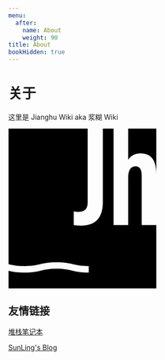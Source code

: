 ```yaml
---
menu:
  after:
    name: About
    weight: 90
title: About
bookHidden: true
---
```


# 关于

这里是 Jianghu Wiki aka 浆糊 Wiki

<svg xmlns="http://www.w3.org/2000/svg" viewBox="0 0 300 324.08" width="300px" aria-label="Jh Logo">
  <defs>
    <style>
      .cls-1 {
        fill: var(--body-font-color);
      }
    </style>
  </defs>
  <path class="cls-1" d="M268.15,50.3c21.22,0,31.84,13.86,31.85,41.58V0h-57V63.15c5.77-8.57,14.15-12.85,25.15-12.85Z"/>
  <path class="cls-1" d="M270.38,195.6V95.28c0-12.48-4.1-18.72-12.29-18.72-10.06,0-15.09,7.64-15.09,22.91v96.12h-29.62V0h-21.79V149.21c0,31.67-14.91,47.5-44.71,47.5-5.96,0-10.71-.38-14.25-1.12v-27.94c2.79,.75,6.15,1.12,10.06,1.12,12.11,0,18.16-6.24,18.16-18.72V0H.52V274.82c.31,.07,.62,.15,.93,.22,8.01,1.89,15.58,3.68,31.13,3.68s23.12-1.79,31.13-3.68c8.39-1.98,17.06-4.03,34.14-4.03s25.76,2.05,34.14,4.03c8.01,1.89,15.58,3.68,31.13,3.68v13.1c-17.08,0-25.76-2.05-34.14-4.03-8.01-1.89-15.58-3.68-31.13-3.68s-23.12,1.79-31.13,3.68c-8.39,1.98-17.06,4.03-34.14,4.03-15.68,0-24.27-1.73-32.07-3.54v36.37H300V195.6h-29.62Z"/>
</svg>

## 友情链接

[堆栈笔记本](https://www.sshaw.cn/)

[SunLing's Blog](https://sunling.cc)